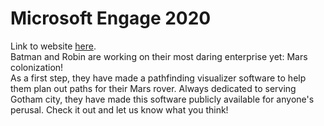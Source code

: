 # Microsoft Engage 2020
Link to website <a href="https://meeta14.github.io/pf_mars/index.html">here</a>.<br>
Batman and Robin are working on their most daring enterprise yet: Mars colonization! <br>
As a first step, they have made a pathfinding visualizer software to help them plan out paths for their Mars rover. Always dedicated to serving Gotham city, they have made this software publicly available for anyone's perusal. Check it out and let us know what you think!
